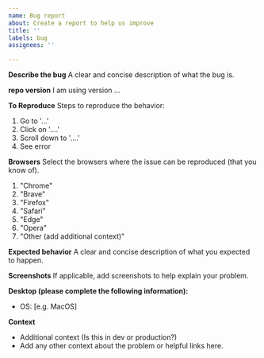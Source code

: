 ```yaml
---
name: Bug report
about: Create a report to help us improve
title: ''
labels: bug
assignees: ''

---
```


**Describe the bug**
A clear and concise description of what the bug is.

**repo version**
I am using version ...

**To Reproduce**
Steps to reproduce the behavior:
1. Go to '...'
2. Click on '....'
3. Scroll down to '....'
4. See error

**Browsers**
Select the browsers where the issue can be reproduced (that you know of).
1. "Chrome"
2. "Brave"
3. "Firefox"
4. "Safari"
5. "Edge"
6. "Opera"
7. "Other (add additional context)"

**Expected behavior**
A clear and concise description of what you expected to happen.

**Screenshots**
If applicable, add screenshots to help explain your problem.

**Desktop (please complete the following information):**
 - OS: [e.g. MacOS]

 **Context**
- Additional context (Is this in dev or production?)
- Add any other context about the problem or helpful links here.
